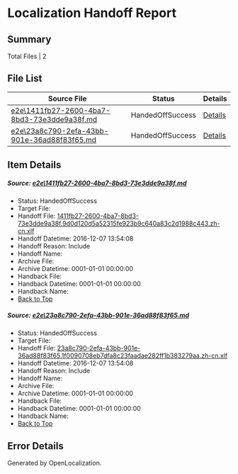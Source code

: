 # <a name='report-top'></a> Localization Handoff Report

## Summary
 Total Files | 2

## File List
 Source File | Status | Details 
 ----------- | ------ | ------- 
 [e2e\1411fb27-2600-4ba7-8bd3-73e3dde9a38f.md](https://github.com/OpenLocalizationTestOrg/ol-test0/blob/724690cb05a9906224b19d9e825c0a74056858b0/e2e/1411fb27-2600-4ba7-8bd3-73e3dde9a38f.md) | HandedOffSuccess | [Details](#dc7d2e5766c3043303692454840d968e270f17bf1)
 [e2e\23a8c790-2efa-43bb-901e-36ad88f83f65.md](https://github.com/OpenLocalizationTestOrg/ol-test0/blob/724690cb05a9906224b19d9e825c0a74056858b0/e2e/23a8c790-2efa-43bb-901e-36ad88f83f65.md) | HandedOffSuccess | [Details](#5831b2e66a178e8b5e8edf30fe20c5b09ea82ab42)

## Item Details
##### <a name='dc7d2e5766c3043303692454840d968e270f17bf1'></a> Source: [e2e\1411fb27-2600-4ba7-8bd3-73e3dde9a38f.md](https://github.com/OpenLocalizationTestOrg/ol-test0/blob/724690cb05a9906224b19d9e825c0a74056858b0/e2e/1411fb27-2600-4ba7-8bd3-73e3dde9a38f.md)
* Status: HandedOffSuccess
* Target File: 
* Handoff File: [1411fb27-2600-4ba7-8bd3-73e3dde9a38f.9d0d120d5a52315fe923b9c640a83c2d1988c443.zh-cn.xlf](https://github.com/OpenLocalizationTestOrg/ol-test0-handoff/blob/a83e0827a0507dcffc854ee55b15b723ffff1910/ol-handoff/OpenLocalizationTestOrg/ol-test0-zhcn/qimu/ht/1411fb27-2600-4ba7-8bd3-73e3dde9a38f.9d0d120d5a52315fe923b9c640a83c2d1988c443.zh-cn.xlf)
* Handoff Datetime: 2016-12-07 13:54:08
* Handoff Reason: Include
* Handoff Name: 
* Archive File: 
* Archive Datetime: 0001-01-01 00:00:00
* Handback File: 
* Handback Datetime: 0001-01-01 00:00:00
* Handback Name: 
* [Back to Top](#report-top)

##### <a name='5831b2e66a178e8b5e8edf30fe20c5b09ea82ab42'></a> Source: [e2e\23a8c790-2efa-43bb-901e-36ad88f83f65.md](https://github.com/OpenLocalizationTestOrg/ol-test0/blob/724690cb05a9906224b19d9e825c0a74056858b0/e2e/23a8c790-2efa-43bb-901e-36ad88f83f65.md)
* Status: HandedOffSuccess
* Target File: 
* Handoff File: [23a8c790-2efa-43bb-901e-36ad88f83f65.1f0090708eb7dfa8c23faadae282ff1b383279aa.zh-cn.xlf](https://github.com/OpenLocalizationTestOrg/ol-test0-handoff/blob/a83e0827a0507dcffc854ee55b15b723ffff1910/ol-handoff/OpenLocalizationTestOrg/ol-test0-zhcn/qimu/ht/23a8c790-2efa-43bb-901e-36ad88f83f65.1f0090708eb7dfa8c23faadae282ff1b383279aa.zh-cn.xlf)
* Handoff Datetime: 2016-12-07 13:54:08
* Handoff Reason: Include
* Handoff Name: 
* Archive File: 
* Archive Datetime: 0001-01-01 00:00:00
* Handback File: 
* Handback Datetime: 0001-01-01 00:00:00
* Handback Name: 
* [Back to Top](#report-top)


## Error Details

Generated by OpenLocalization.
